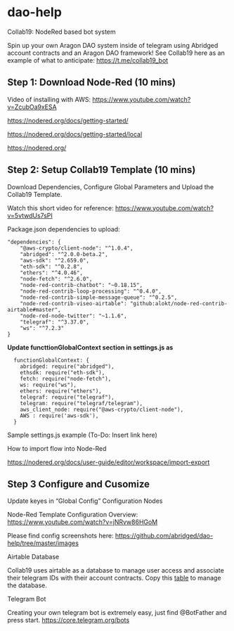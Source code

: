 # dao-help

Collab19: NodeRed based bot system

Spin up your own Aragon DAO system inside of telegram using Abridged account contracts and an Aragon DAO framework! See Collab19 here as an example of what to anticipate: <https://t.me/collab19_bot>

## Step 1: Download Node-Red (10 mins)

Video of installing with AWS: <https://www.youtube.com/watch?v=ZcubOa9xESA>

https://nodered.org/docs/getting-started/

https://nodered.org/docs/getting-started/local

https://nodered.org/

## Step 2: Setup Collab19 Template (10 mins)
Download Dependencies, Configure Global Parameters and Upload the Collab19 Template.

Watch this short video for reference: https://www.youtube.com/watch?v=5vtwdUs7sPI

Package.json dependencies to upload:

  ```
  "dependencies": {
      "@aws-crypto/client-node": "^1.0.4",
      "abridged": "^2.0.0-beta.2",
      "aws-sdk": "^2.659.0",
      "eth-sdk": "^0.2.8",
      "ethers": "^4.0.46",
      "node-fetch": "^2.6.0",
      "node-red-contrib-chatbot": "~0.18.15",
      "node-red-contrib-loop-processing": "^0.4.0",
      "node-red-contrib-simple-message-queue": "^0.2.5",
      "node-red-contrib-viseo-airtable": "github:alokt/node-red-contrib-airtable#master",
      "node-red-node-twitter": "~1.1.6",
      "telegraf": "^3.37.0",
      "ws": "^7.2.3"
  }
  ```
<B>
Update functtionGlobalContext section in settings.js as 
</B>

```
  functionGlobalContext: {
    abridged: require("abridged"),
    ethsdk: require("eth-sdk"),
    fetch: require("node-fetch"),
    ws: require("ws"),
    ethers: require("ethers"),
    telegraf: require("telegraf"),
    telegram: require("telegraf/telegram"),
    aws_client_node: require("@aws-crypto/client-node"),
    AWS : require('aws-sdk'),
  }
```
  
Sample settings.js example (To-Do: Insert link here)

How to import flow into Node-Red

https://nodered.org/docs/user-guide/editor/workspace/import-export

## Step 3 Configure and Cusomize

Update keyes in “Global Config” Configuration Nodes

Node-Red Template Configuration Overview: https://www.youtube.com/watch?v=jNRvw86HGoM

Please find config screenshots here: https://github.com/abridged/dao-help/tree/master/images

Airtable Database

Collab19 uses airtable as a database to manage user access and associate their telegram IDs with their account contracts.
Copy this [table](https://airtable.com/invite/l?inviteId=invfw1mDN9Gm7qmO4&inviteToken=e2b07eee746127408d6dc64f6158dbdd78d3e195978d2a8d14779603222b5c42) to manage the database.

Telegram Bot

Creating your own telegram bot is extremely easy, just find @BotFather and press start.
https://core.telegram.org/bots
